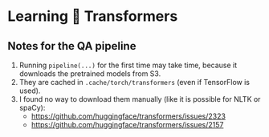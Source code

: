# Learning 🤗 Transformers

## Notes for the QA pipeline

1. Running `pipeline(...)` for the first time may take time, because
   it downloads the pretrained models from S3.
2. They are cached in `.cache/torch/transformers` (even if TensorFlow is
   used).
3. I found no way to download them manually (like it is possible for NLTK
   or spaCy):
   - https://github.com/huggingface/transformers/issues/2323
   - https://github.com/huggingface/transformers/issues/2157
